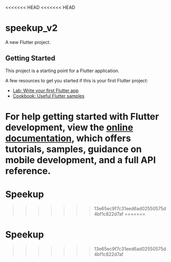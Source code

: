 <<<<<<< HEAD
<<<<<<< HEAD
# speekup_v2

A new Flutter project.

## Getting Started

This project is a starting point for a Flutter application.

A few resources to get you started if this is your first Flutter project:

- [Lab: Write your first Flutter app](https://docs.flutter.dev/get-started/codelab)
- [Cookbook: Useful Flutter samples](https://docs.flutter.dev/cookbook)

For help getting started with Flutter development, view the
[online documentation](https://docs.flutter.dev/), which offers tutorials,
samples, guidance on mobile development, and a full API reference.
=======
# Speekup
>>>>>>> 13e65ec9f7c31eed6ad02550575d4bf1c822d7af
=======
# Speekup
>>>>>>> 13e65ec9f7c31eed6ad02550575d4bf1c822d7af
